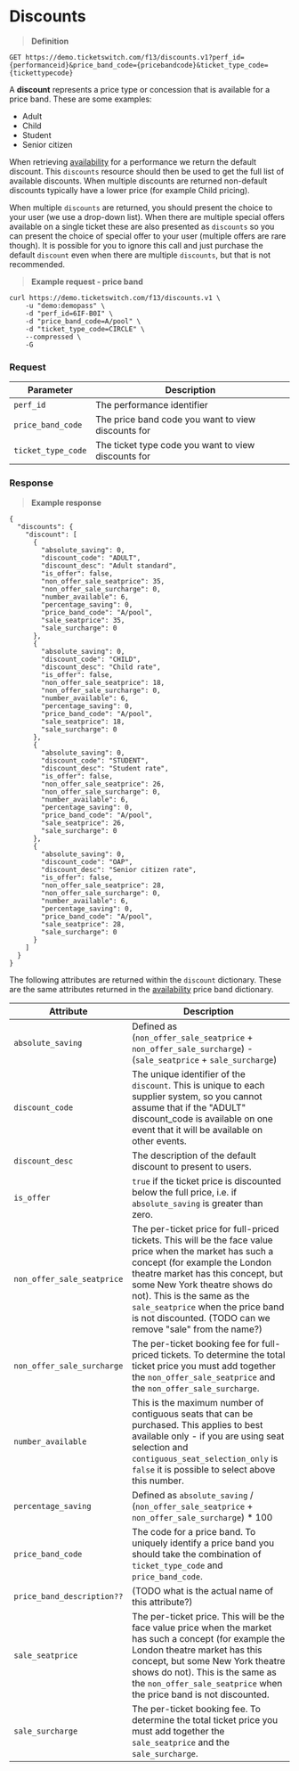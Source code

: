 # Discounts

> **Definition**

```
GET https://demo.ticketswitch.com/f13/discounts.v1?perf_id={performanceid}&price_band_code={pricebandcode}&ticket_type_code={tickettypecode}
```

A **discount** represents a price type or concession that is available for a 
price band. These are some examples:

* Adult
* Child
* Student
* Senior citizen

When retrieving [availability](#availability) for a performance we return the
default discount. This `discounts` resource should then be used to get the full 
list of available discounts. When multiple discounts are returned non-default
discounts typically have a lower price (for example Child pricing).

When multiple `discounts` are returned, you should present the choice to your
user (we use a drop-down list). When there are multiple special offers available
on a single ticket these are also presented as `discounts` so you can present
the choice of special offer to your user (multiple offers are rare though). It
is possible for you to ignore this call and just purchase the default `discount`
even when there are multiple `discounts`, but that is not recommended.

> **Example request - price band**

```shell
curl https://demo.ticketswitch.com/f13/discounts.v1 \
    -u "demo:demopass" \
    -d "perf_id=6IF-B0I" \
    -d "price_band_code=A/pool" \
    -d "ticket_type_code=CIRCLE" \
    --compressed \
    -G
```

### Request

Parameter | Description
--------- | -----------
`perf_id` | The performance identifier
`price_band_code` | The price band code you want to view discounts for
`ticket_type_code` | The ticket type code you want to view discounts for


### Response

> **Example response**

```shell
{
  "discounts": {
    "discount": [
      {
        "absolute_saving": 0,
        "discount_code": "ADULT",
        "discount_desc": "Adult standard",
        "is_offer": false,
        "non_offer_sale_seatprice": 35,
        "non_offer_sale_surcharge": 0,
        "number_available": 6,
        "percentage_saving": 0,
        "price_band_code": "A/pool",
        "sale_seatprice": 35,
        "sale_surcharge": 0
      },
      {
        "absolute_saving": 0,
        "discount_code": "CHILD",
        "discount_desc": "Child rate",
        "is_offer": false,
        "non_offer_sale_seatprice": 18,
        "non_offer_sale_surcharge": 0,
        "number_available": 6,
        "percentage_saving": 0,
        "price_band_code": "A/pool",
        "sale_seatprice": 18,
        "sale_surcharge": 0
      },
      {
        "absolute_saving": 0,
        "discount_code": "STUDENT",
        "discount_desc": "Student rate",
        "is_offer": false,
        "non_offer_sale_seatprice": 26,
        "non_offer_sale_surcharge": 0,
        "number_available": 6,
        "percentage_saving": 0,
        "price_band_code": "A/pool",
        "sale_seatprice": 26,
        "sale_surcharge": 0
      },
      {
        "absolute_saving": 0,
        "discount_code": "OAP",
        "discount_desc": "Senior citizen rate",
        "is_offer": false,
        "non_offer_sale_seatprice": 28,
        "non_offer_sale_surcharge": 0,
        "number_available": 6,
        "percentage_saving": 0,
        "price_band_code": "A/pool",
        "sale_seatprice": 28,
        "sale_surcharge": 0
      }
    ]
  }
}
```


The following attributes are returned within the `discount` dictionary. These 
are the same attributes returned in the [availability](#availability) price band
dictionary.

Attribute | Description
--------- | -----------
`absolute_saving` | Defined as (`non_offer_sale_seatprice` + `non_offer_sale_surcharge`) - (`sale_seatprice` + `sale_surcharge`)
`discount_code` | The unique identifier of the `discount`. This is unique to each supplier system, so you cannot assume that if the "ADULT" discount_code is available on one event that it will be available on other events.
`discount_desc` | The description of the default discount to present to users.
`is_offer` | `true` if the ticket price is discounted below the full price, i.e. if `absolute_saving` is greater than zero.
`non_offer_sale_seatprice` | The per-ticket price for full-priced tickets. This will be the face value price when the market has such a concept (for example the London theatre market has this concept, but some New York theatre shows do not). This is the same as the `sale_seatprice` when the price band is not discounted. (TODO can we remove "sale" from the name?)
`non_offer_sale_surcharge` | The per-ticket booking fee for full-priced tickets. To determine the total ticket price you must add together the `non_offer_sale_seatprice` and the `non_offer_sale_surcharge`.
`number_available` | This is the maximum number of contiguous seats that can be purchased. This applies to best available only - if you are using seat selection and `contiguous_seat_selection_only` is `false` it is possible to select above this number.
`percentage_saving` | Defined as `absolute_saving` / (`non_offer_sale_seatprice` + `non_offer_sale_surcharge`) * 100
`price_band_code` | The code for a price band. To uniquely identify a price band you should take the combination of `ticket_type_code` and `price_band_code`.
`price_band_description??` | (TODO what is the actual name of this attribute?)
`sale_seatprice` | The per-ticket price. This will be the face value price when the market has such a concept (for example the London theatre market has this concept, but some New York theatre shows do not). This is the same as the `non_offer_sale_seatprice` when the price band is not discounted.
`sale_surcharge` | The per-ticket booking fee. To determine the total ticket price you must add together the `sale_seatprice` and the `sale_surcharge`.
